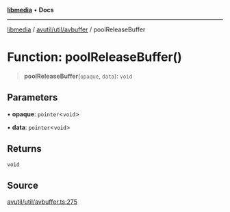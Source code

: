 [**libmedia**](../../../../README.md) • **Docs**

***

[libmedia](../../../../README.md) / [avutil/util/avbuffer](../README.md) / poolReleaseBuffer

# Function: poolReleaseBuffer()

> **poolReleaseBuffer**(`opaque`, `data`): `void`

## Parameters

• **opaque**: `pointer`\<`void`\>

• **data**: `pointer`\<`void`\>

## Returns

`void`

## Source

[avutil/util/avbuffer.ts:275](https://github.com/zhaohappy/libmedia/blob/acbbf6bd75e6ee4c968b9f441fe28c40f42f350d/src/avutil/util/avbuffer.ts#L275)
